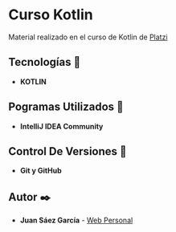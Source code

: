 # Curso Kotlin  

Material realizado en el curso de Kotlin de [Platzi](https://platzi.com/p/JuamBer/curso/2245-kotlin/diploma/detalle/)

## Tecnologías 🚀

* **KOTLIN**  

## Pogramas Utilizados 📌

* **IntelliJ IDEA Community**

## Control De Versiones 📌

* **Git y GitHub**

## Autor ✒️

* **Juan Sáez García** -  [Web Personal](https://juamber.com)

